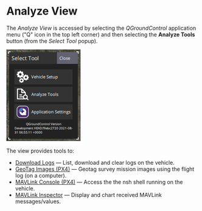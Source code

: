 # Analyze View

The *Analyze View* is accessed by selecting the *QGroundControl* application menu ("Q" icon in the top left corner) and then selecting the **Analyze Tools** button (from the *Select Tool* popup).

![Analyze ](../../../assets/analyze/menu_analyze_tool.png)

The view provides tools to:

* [Download Logs](../analyze_view/log_download.md) — List, download and clear logs on the vehicle.
* [GeoTag Images (PX4)](../analyze_view/geotag_images.md) — Geotag survey mission images using the flight log (on a computer).
* [MAVLink Console (PX4)](../analyze_view/mavlink_console.md) — Access the the nsh shell running on the vehicle.
* [MAVLink Inspector](../analyze_view/mavlink_inspector.md) — Display and chart received MAVLink messages/values.